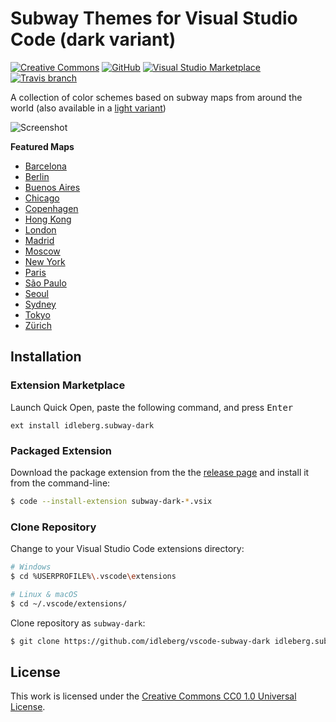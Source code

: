 # Subway Themes for Visual Studio Code (dark variant)

[![Creative Commons](https://flat.badgen.net/badge/license/CC0%201.0/orange)](http://creativecommons.org/publicdomain/zero/1.0/)
[![GitHub](https://flat.badgen.net/github/release/idleberg/vscode-subway-dark)](https://github.com/idleberg/vscode-subway-dark/releases)
[![Visual Studio Marketplace](https://vsmarketplacebadge.apphb.com/installs-short/idleberg.subway-dark.svg?style=flat-square)](https://marketplace.visualstudio.com/items?itemName=idleberg.subway-dark)
[![Travis branch](https://flat.badgen.net/travis/idleberg/vscode-subway-dark/master)](https://travis-ci.org/idleberg/vscode-subway-dark)

A collection of color schemes based on subway maps from around the world (also available in a [light variant](https://marketplace.visualstudio.com/items?itemName=idleberg.subway))

![Screenshot](https://raw.githubusercontent.com/idleberg/vscode-subway-dark/master/images/screenshot.png)

**Featured Maps**

* [Barcelona](http://www.mapametrobarcelona.net/en-index.php)
* [Berlin](http://www.s-bahn-berlin.de/fahrplanundnetz/liniennetz.htm)
* [Buenos Aires](http://mapa-metro.com/en/Argentina/Buenos%20Aires/Buenos%20Aires-Subte-map.htm)
* [Chicago](http://www.transitchicago.com/maps/)
* [Copenhagen](http://intl.m.dk/#!/)
* [Hong Kong](http://www.mtr.com.hk/en/customer/services/system_map.html)
* [London](https://tfl.gov.uk/maps/track/tube)
* [Madrid](https://www.metromadrid.es/en/viaja_en_metro/red_de_metro/planos/)
* [Moscow](http://news.metro.ru/sc_lat.html)
* [New York](http://web.mta.info/maps/submap.html)
* [Paris](http://www.ratp.fr/informer/pdf/orienter/f_plan.php)
* [São Paulo](http://saopaulomap360.com/sao-paulo-metro-map)
* [Seoul](https://www.smrt.co.kr/program/cyberStation/main2.jsp?lang=e)
* [Sydney](http://www.sydneytrains.info/stations/network_map)
* [Tokyo](http://www.tokyometro.jp/en/subwaymap/)
* [Zürich](http://www.zvv.ch/zvv/en/timetable/network-maps.html)

## Installation

### Extension Marketplace

Launch Quick Open, paste the following command, and press <kbd>Enter</kbd>

`ext install idleberg.subway-dark`

### Packaged Extension

Download the package extension from the the [release page](https://github.com/idleberg/vscode-subway-dark/releases) and install it from the command-line:

```bash
$ code --install-extension subway-dark-*.vsix
```

### Clone Repository

Change to your Visual Studio Code extensions directory:

```bash
# Windows
$ cd %USERPROFILE%\.vscode\extensions

# Linux & macOS
$ cd ~/.vscode/extensions/
```

Clone repository as `subway-dark`:

```bash
$ git clone https://github.com/idleberg/vscode-subway-dark idleberg.subway-dark
```

## License

This work is licensed under the [Creative Commons CC0 1.0 Universal License](http://creativecommons.org/publicdomain/zero/1.0/legalcode).
